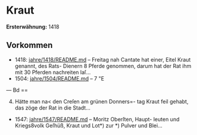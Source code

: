 # Kraut

**Ersterwähnung:** 1418

## Vorkommen
- 1418: [jahre/1418/README.md](../jahre/1418/README.md) – Freitag nah Cantate hat einer, Eitel Kraut genannt,
des Rats- Dienern 8 Pferde genommen, darum hat der
Rat ihm mit 30 Pferden nachreiten laſ...
- 1504: [jahre/1504/README.md](../jahre/1504/README.md) – 7 "E


— Bd ==

4) Hätte man na< den Creſen am grünen Donners=-
tag Kraut feil gehabt, das zöge der Rat in die Stadt...
- 1547: [jahre/1547/README.md](../jahre/1547/README.md) – Moritz Oberſten, Haupt-
leuten und Kriegs8volk Geſhüß, Kraut und Lot*) zur
*) Pulver und Blei...
